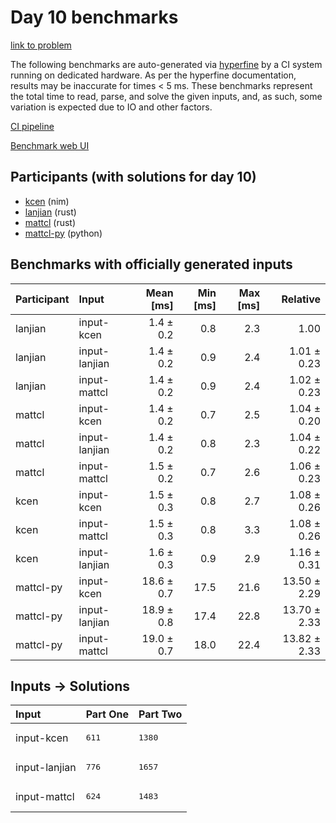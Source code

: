 # Day 10 benchmarks

[link to problem](https://adventofcode.com/2024/day/10)

The following benchmarks are auto-generated via
[hyperfine](https://github.com/sharkdp/hyperfine) by a CI system running on
dedicated hardware. As per the hyperfine documentation, results may be
inaccurate for times < 5 ms. These benchmarks represent the total time to read,
parse, and solve the given inputs, and, as such, some variation is expected due
to IO and other factors.

[CI pipeline](http://ci.papercode.net:8080/teams/main/pipelines/aoc2024)

[Benchmark web UI](https://aoc.ancalagon.black)


## Participants (with solutions for day 10)

- [kcen](https://github.com/kcen/aoc2024) (nim)
- [lanjian](https://github.com/lanjian/aoc-2024) (rust)
- [mattcl](https://github.com/mattcl/aoc2024) (rust)
- [mattcl-py](https://github.com/mattcl/aoc2024-py) (python)


## Benchmarks with officially generated inputs

| Participant | Input | Mean [ms] | Min [ms] | Max [ms] | Relative |
|:---|:---|---:|---:|---:|---:|
| lanjian | input-kcen | 1.4 ± 0.2 | 0.8 | 2.3 | 1.00 |
| lanjian | input-lanjian | 1.4 ± 0.2 | 0.9 | 2.4 | 1.01 ± 0.23 |
| lanjian | input-mattcl | 1.4 ± 0.2 | 0.9 | 2.4 | 1.02 ± 0.23 |
| mattcl | input-kcen | 1.4 ± 0.2 | 0.7 | 2.5 | 1.04 ± 0.20 |
| mattcl | input-lanjian | 1.4 ± 0.2 | 0.8 | 2.3 | 1.04 ± 0.22 |
| mattcl | input-mattcl | 1.5 ± 0.2 | 0.7 | 2.6 | 1.06 ± 0.23 |
| kcen | input-kcen | 1.5 ± 0.3 | 0.8 | 2.7 | 1.08 ± 0.26 |
| kcen | input-mattcl | 1.5 ± 0.3 | 0.8 | 3.3 | 1.08 ± 0.26 |
| kcen | input-lanjian | 1.6 ± 0.3 | 0.9 | 2.9 | 1.16 ± 0.31 |
| mattcl-py | input-kcen | 18.6 ± 0.7 | 17.5 | 21.6 | 13.50 ± 2.29 |
| mattcl-py | input-lanjian | 18.9 ± 0.8 | 17.4 | 22.8 | 13.70 ± 2.33 |
| mattcl-py | input-mattcl | 19.0 ± 0.7 | 18.0 | 22.4 | 13.82 ± 2.33 |


## Inputs -> Solutions

| Input | Part One | Part Two |
|:---|:---|:---|
|input-kcen|<pre>611</pre>|<pre>1380</pre>|
|input-lanjian|<pre>776</pre>|<pre>1657</pre>|
|input-mattcl|<pre>624</pre>|<pre>1483</pre>|
